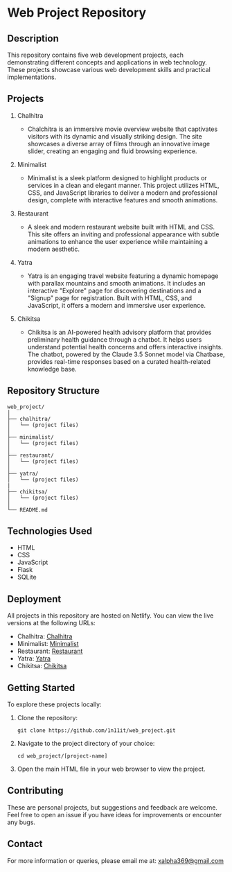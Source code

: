 # Web Project Repository

## Description
This repository contains five web development projects, each demonstrating different concepts and applications in web technology. 
These projects showcase various web development skills and practical implementations.

## Projects

1. Chalhitra
   - Chalchitra is an immersive movie overview website that captivates visitors with its dynamic and visually striking design. The site showcases a diverse array of films through an innovative image slider, creating an engaging and fluid browsing experience.

2. Minimalist
   - Minimalist is a sleek platform designed to highlight products or services in a clean and elegant manner. This project utilizes HTML, CSS, and JavaScript libraries to deliver a modern and professional design, complete with interactive features and smooth animations.

3. Restaurant
   - A sleek and modern restaurant website built with HTML and CSS. This site offers an inviting and professional appearance with subtle animations to enhance the user experience while maintaining a modern aesthetic.

4. Yatra
   - Yatra is an engaging travel website featuring a dynamic homepage with parallax mountains and smooth animations. It includes an interactive "Explore" page for discovering destinations and a "Signup" page for registration. Built with HTML, CSS, and JavaScript, it offers a modern and immersive user experience.

5. Chikitsa
   - Chikitsa is an AI-powered health advisory platform that provides preliminary health guidance through a chatbot. It helps users understand potential health concerns and offers interactive insights. The chatbot, powered by the Claude 3.5 Sonnet model via Chatbase, provides real-time responses based on a curated health-related knowledge base.

## Repository Structure
```
web_project/
│
├── chalhitra/
│   └── (project files)
│
├── minimalist/
│   └── (project files)
│
├── restaurant/
│   └── (project files)
│
├── yatra/
│   └── (project files)
|
├── chikitsa/
│   └── (project files)
│
└── README.md
```

## Technologies Used
- HTML
- CSS
- JavaScript
- Flask 
- SQLite 

## Deployment
All projects in this repository are hosted on Netlify. You can view the live versions at the following URLs:
- Chalhitra: [Chalhitra](https://chalchitra-369.netlify.app)
- Minimalist: [Minimalist](https://minimalist-369.netlify.app)
- Restaurant: [Restaurant](https://restaurant-369.netlify.app)
- Yatra: [Yatra](https://yatra-369.netlify.app)
- Chikitsa: [Chikitsa](https://chikitsa-369.netlify.app)

## Getting Started
To explore these projects locally:

1. Clone the repository:
   ```
   git clone https://github.com/1n11it/web_project.git
   ```
2. Navigate to the project directory of your choice:
   ```
   cd web_project/[project-name]
   ```
3. Open the main HTML file in your web browser to view the project.

## Contributing
These are personal projects, but suggestions and feedback are welcome. Feel free to open an issue if you have ideas for improvements or encounter any bugs.

## Contact
For more information or queries, please email me at: [xalpha369@gmail.com](mailto:xalpha369@gmail.com)
